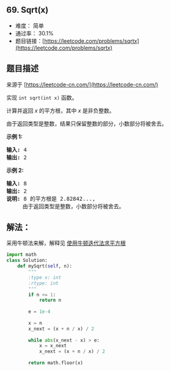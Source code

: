 ## 69. Sqrt(x)

- 难度： 简单
- 通过率： 30.1%
- 题目链接：[https://leetcode.com/problems/sqrtx](https://leetcode.com/problems/sqrtx)


## 题目描述

来源于 [https://leetcode-cn.com/](https://leetcode-cn.com/)

<p>实现&nbsp;<code>int sqrt(int x)</code>&nbsp;函数。</p>

<p>计算并返回&nbsp;<em>x</em>&nbsp;的平方根，其中&nbsp;<em>x </em>是非负整数。</p>

<p>由于返回类型是整数，结果只保留整数的部分，小数部分将被舍去。</p>

<p><strong>示例 1:</strong></p>

<pre><strong>输入:</strong> 4
<strong>输出:</strong> 2
</pre>

<p><strong>示例 2:</strong></p>

<pre><strong>输入:</strong> 8
<strong>输出:</strong> 2
<strong>说明:</strong> 8 的平方根是 2.82842..., 
&nbsp;    由于返回类型是整数，小数部分将被舍去。
</pre>


## 解法：

采用牛顿法来解，解释见 [使用牛顿迭代法求平方根](https://github.com/wy-ei/notebook/issues/50)

```python
import math
class Solution:
    def mySqrt(self, n):
        """
        :type x: int
        :rtype: int
        """
        if n <= 1:
            return n
        
        e = 1e-4
        
        x = n
        x_next = (x + n / x) / 2
        
        while abs(x_next - x) > e:
            x = x_next
            x_next = (x + n / x) / 2
        
        return math.floor(x)
```
